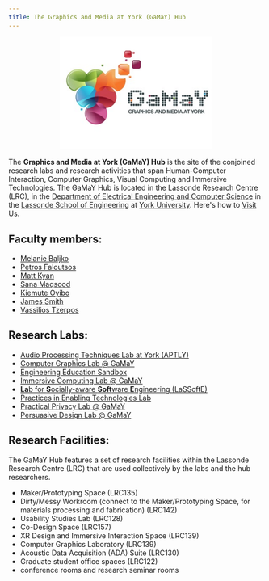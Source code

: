 ```yaml
---
title: The Graphics and Media at York (GaMaY) Hub
---
```

<p align="center">
  <img src="assets/GaMaY_512x380.png" alt="Image of GaMaY Icon that is an abstracted cluster of grapes with digital elements" width="300">
</p>

The **Graphics and Media at York (GaMaY) Hub** is the site of the conjoined research labs and research activities that span Human-Computer Interaction, Computer Graphics, Visual Computing and Immersive Technologies.
The GaMaY Hub is located in the Lassonde Research Centre (LRC), in the [Department of Electrical Engineering and Computer Science](https://lassonde.yorku.ca/eecs/) in the [Lassonde School of Engineering](https://lassonde.yorku.ca/) at [York University](https://www.yorku.ca/). Here's how to [Visit Us](Visit%20Us.md).
## Faculty members:
- [Melanie Baljko](https://lassonde.yorku.ca/users/mb)
- [Petros Faloutsos](https://lassonde.yorku.ca/users/pfal)
- [Matt Kyan](https://lassonde.yorku.ca/users/mkyan)
- [Sana Maqsood](https://lassonde.yorku.ca/users/smaqsood)
- [Kiemute Oyibo](https://lassonde.yorku.ca/users/koyibo/)
- [James Smith](https://lassonde.yorku.ca/users/drsmith/)
- [Vassilios Tzerpos](https://lassonde.yorku.ca/users/bil/)
## Research Labs:
- [Audio Processing Techniques Lab at York (APTLY)](https://bil.eecs.yorku.ca/aptly-lab/) 
- [Computer Graphics Lab @ GaMaY](https://lassonde.yorku.ca/users/pfal)
- [Engineering Education Sandbox](https://www.yorku.ca/professor/drsmith/)
- [Immersive Computing Lab @ GaMaY](https://lassonde.yorku.ca/users/mkyan)
- [**La**b for **S**ocially-aware **Soft**ware **E**ngineering (LaSSoftE)](https://bil.eecs.yorku.ca/lassofte/)
- [Practices in Enabling Technologies Lab](https://piet.apps01.yorku.ca/)
- [Practical Privacy Lab @ GaMaY](https://lassonde.yorku.ca/users/smaqsood)
- [Persuasive Design Lab @ GaMaY](https://lassonde.yorku.ca/users/koyibo)
## Research Facilities:
The GaMaY Hub features a set of research facilities within the Lassonde Research Centre (LRC) that are used collectively by the labs and the hub researchers.
- Maker/Prototyping Space (LRC135)
- Dirty/Messy Workroom (connect to the Maker/Prototyping Space, for materials processing and fabrication) (LRC142)
- Usability Studies Lab (LRC128)
- Co-Design Space (LRC157)
- XR Design and Immersive Interaction Space (LRC139)
- Computer Graphics Laboratory (LRC139)
- Acoustic Data Acquisition (ADA) Suite (LRC130) 
- Graduate student office spaces (LRC122)
- conference rooms and research seminar rooms